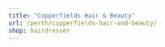 ```yaml
---
title: "Copperfields Hair & Beauty"
url: /perth/copperfields-hair-and-beauty/
shop: hairdresser
---
```

